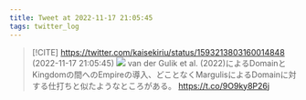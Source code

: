 ```yaml
---
title: Tweet at 2022-11-17 21:05:45
tags: twitter_log
---
```


> [!CITE] https://twitter.com/kaisekiriu/status/1593213803160014848 (2022-11-17 21:05:45)
> ![](https://twitter.com/kaisekiriu/status/1593213803160014848)
> van der Gulik et al. (2022)によるDomainとKingdomの間へのEmpireの導入、どことなくMargulisによるDomainに対する仕打ちと似たようなところがある。
> https://t.co/9O9ky8P26j
